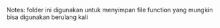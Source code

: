 Notes:
folder ini digunakan untuk menyimpan file function yang mungkin bisa digunakan berulang kali

